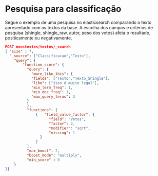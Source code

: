 # Pesquisa para classificação
Segue o exemplo de uma pesquisa no elasticsearch comparando o texto apresentado com os textos da base.
A escolha dos campos e critérios de pesquisa (shingle, shingle_raw, autor, peso dos votos) afeta o resultado, positicamente ou negativamente. 

```json
POST meustextos/textos/_search
{ "size" : 7,
  "_source": ["Classificacao","Texto"],
    "query": { 
        "function_score": {
          "query": { 
            "more_like_this": {
            "fields": ["Texto","Texto_Shingle"],
            "like": ["isso é muito legal"],
            "min_term_freq": 1,
            "min_doc_freq": 1,
            "max_query_terms": 3
          }            
          },
          "functions": [
              {   "field_value_factor": {
                    "field": "Votos",
                    "factor": 2,
                    "modifier": "sqrt",
                    "missing": 1
                }
              }
          ], 
          "max_boost": 2,
          "boost_mode": "multiply",
          "min_score" : 0
    }
}}
